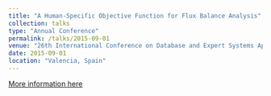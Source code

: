 ```yaml
---
title: "A Human-Specific Objective Function for Flux Balance Analysis"
collection: talks
type: "Annual Conference"
permalink: /talks/2015-09-01
venue: "26th International Conference on Database and Expert Systems Aplications"
date: 2015-09-01
location: "Valencia, Spain"
---
```


[More information here](https://dl.acm.org/doi/proceedings/10.5555/2917771)
